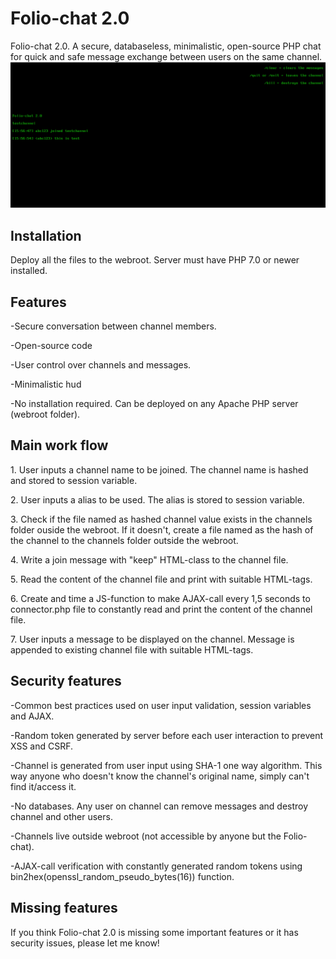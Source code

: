 <h1>Folio-chat 2.0</h1><p>

Folio-chat 2.0. A secure, databaseless, minimalistic, open-source PHP chat for quick and safe message exchange between users on the same channel.
<img src="https://raw.githubusercontent.com/kekenin/Folio-chat/master/folioChat.png">



</p><h2>Installation</h2><p>Deploy all the files to the webroot. Server must have PHP 7.0 or newer installed.</p>



<h2>Features</h2>

<p>-Secure conversation between channel members.</p>
<p>-Open-source code</p>
<p>-User control over channels and messages.</p>
<p>-Minimalistic hud</p>
<p>-No installation required. Can be deployed on any Apache PHP server (webroot folder).</p>


<h2>Main work flow</h2>
<p>1. User inputs a channel name to be joined. The channel name is hashed and stored to session variable.</p>
<p>2. User inputs a alias to be used. The alias is stored to session variable.</p>
<p>3. Check if the file named as hashed channel value exists in the channels folder ouside the webroot. If it doesn't, create a file named as the hash of the channel to the channels folder outside the webroot.
<p>4. Write a join message with "keep" HTML-class to the channel file.</p>
<p>5. Read the content of the channel file and print with suitable HTML-tags.</p>
<p>6. Create and time a JS-function to make AJAX-call every 1,5 seconds to connector.php file to constantly read and print the content of the channel file.</p>
<p>7. User inputs a message to be displayed on the channel. Message is appended to existing channel file with suitable HTML-tags.</p>
  
<h2>Security features</h2>

<p>-Common best practices used on user input validation, session variables and AJAX.</p>
<p>-Random token generated by server before each user interaction to prevent XSS and CSRF.</p>
<p>-Channel is generated from user input using SHA-1 one way algorithm. This way anyone who doesn't know the channel's original name, simply can't find it/access it.</p>
<p>-No databases. Any user on channel can remove messages and destroy channel and other users.</p>
<p>-Channels live outside webroot (not accessible by anyone but the Folio-chat).</p>
<p>-AJAX-call verification with constantly generated random tokens using bin2hex(openssl_random_pseudo_bytes(16)) function.</p>

<h2>Missing features</h2>
<p>If you think Folio-chat 2.0 is missing some important features or it has security issues, please let me know!</p>
